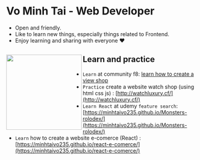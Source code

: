 # Vo Minh Tai - Web Developer

- Open and friendly.
- Like to learn new things, especially things related to Frontend.
- Enjoy learning and sharing with everyone ❤

## Learn and practice <a href="https://github.com/minhtaivo235"><img align="left" width="auto" height="200" src="https://res.cloudinary.com/kimwy/image/upload/v1598840300/easyfrontend/programming_hgngx9.png"></a>

- `Learn` at community f8: [learn how to create a view shop](https://vominhtai.tk/)
- `Practice` create a website watch shop (using html css js) : [http://watchluxury.cf/](http://watchluxury.cf/)
- `Learn React` at udemy `feature search`: [https://minhtaivo235.github.io/Monsters-rolodex/](https://minhtaivo235.github.io/Monsters-rolodex/)
- `Learn` how to create a website e-comerce (React) : [https://minhtaivo235.github.io/react-e-comerce/](https://minhtaivo235.github.io/react-e-comerce/)

